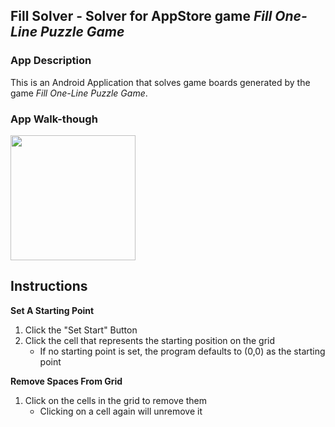 ## Fill Solver - Solver for AppStore game *Fill One-Line Puzzle Game*

### App Description
This is an Android Application  that solves game boards generated by the game *Fill One-Line Puzzle Game*.

### App Walk-though
<img src="https://github.com/samliu000/FillSolver/blob/master/Demo.gif" width=200><br>

## Instructions
**Set A Starting Point**
1. Click the "Set Start" Button
2. Click the cell that represents the starting position on the grid
   - If no starting point is set, the program defaults to (0,0) as the starting point
  
**Remove Spaces From Grid**
1. Click on the cells in the grid to remove them
   - Clicking on a cell again will unremove it
